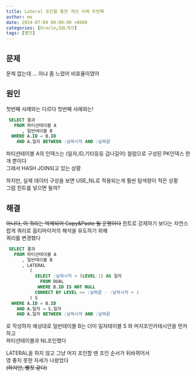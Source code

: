 ```yaml
---
title: Lateral 조인을 통한 개선 사례 두번째
author: me
date: 2024-07-09 00:00:00 +0800
categories: [Oracle,SQL개선]
tags: [뻘짓]
---
```


## 문제   

문제 없는데 ... 아냐 좀 느렸어 비효율이였어

## 원인   

첫번째 사례와는 다르다 첫번째 사례와는!    

```SQL 
 SELECT 결과 
   FROM 파티션테이블 A 
      , 일반테이블 B    
  WHERE A.ID = B.ID 
    AND A.일자 BETWEEN :날짜시작 AND :날짜끝
```

파티션테이블 A의 인덱스는 (일자,ID,기타등등 겁나길어) 컬럼으로 구성된 PK인덱스 한개 뿐이다   
그래서 HASH JOIN되고 있는 상황     

하지만, 실제 데이터 구성을 보면 USE_NL로 적용되는게 훨씬 탐색량이 적은 상황    
그럼 힌트를 넣으면 될까?    


## 해결

~~아니다, 이 쿼리는 박제되어 Copy&Paste 될 운명이다~~
힌트로 강제하기 보다는 자연스럽게 쿼리로 옵티마이저의 해석을 유도하기 위해   
쿼리를 변경했다    
  
```SQL
 SELECT 결과 
   FROM 파티션테이블 A 
      , 일반테이블 B 
      , LATERAL
         (
           SELECT :날짜시작 + (LEVEL-1) AS 일자
             FROM DUAL
            WHERE B.ID IS NOT NULL 
           CONNECT BY LEVEL <= :날짜끝 - :날짜시작 + 1
         ) S
  WHERE A.ID = B.ID 
    AND A.일자 = S.일자 
    AND A.일자 BETWEEN :날짜시작 AND :날짜끝
```

로 작성하자 예상대로 일반테이블 B는 더미 일자테이블 S 와 머지조인카테시안을 먼저하고    
파티션테이블과 NL조인했다     

LATERAL을 하지 않고 그냥 머지 조인할 땐 조인 순서가 뒤바뀌어서    
영 좋지 못한 자세가 나왔었다    
~~(하지만, 뻘짓 같다)~~


